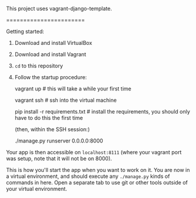 This project uses vagrant-django-template. 

=======================

Getting started:

1. Download and install VirtualBox
2. Download and install Vagrant
3. `cd` to this repository
4. Follow the startup procedure:

	vagrant up # this will take a while your first time

    vagrant ssh # ssh into the virtual machine

    pip install -r requirements.txt # install the requirements, you should only have to do this the first time

    (then, within the SSH session:)
      
    ./manage.py runserver 0.0.0.0:8000

Your app is then accessible on `localhost:8111` (where your vagrant port was setup, note that it will not be on 8000).

This is how you'll start the app when you want to work on it. You are now in a virtual environment, and should execute any `./manage.py` kinds of commands in here. Open a separate tab to use git or other tools outside of your virtual environment.
